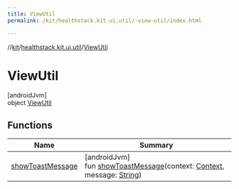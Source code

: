 ```yaml
---
title: ViewUtil
permalink: /kit/healthstack.kit.ui.util/-view-util/index.html

---
```

//[kit](/kit.html)/[healthstack.kit.ui.util](../index.html)/[ViewUtil](index.html)



# ViewUtil



[androidJvm]\
object [ViewUtil](index.html)



## Functions


| Name | Summary |
|---|---|
| [showToastMessage](show-toast-message.html) | [androidJvm]<br>fun [showToastMessage](show-toast-message.html)(context: [Context](https://developer.android.com/reference/kotlin/android/content/Context.html), message: [String](https://kotlinlang.org/api/latest/jvm/stdlib/kotlin/-string/index.html)) |

